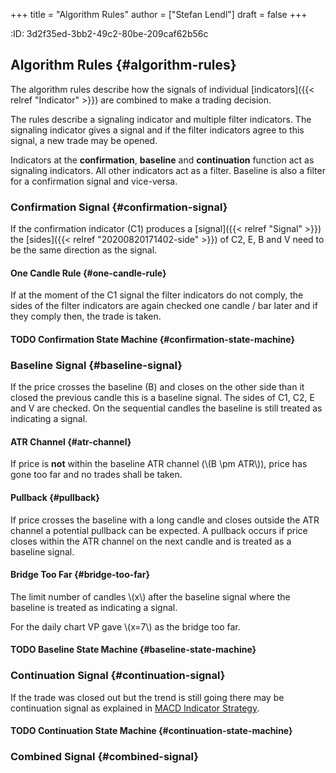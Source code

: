 +++
title = "Algorithm Rules"
author = ["Stefan Lendl"]
draft = false
+++

:ID:       3d2f35ed-3bb2-49c2-80be-209caf62b56c


## Algorithm Rules {#algorithm-rules}

The algorithm rules describe how the signals of individual [indicators]({{< relref "Indicator" >}}) are
combined to make a trading decision.

The rules describe a signaling indicator and multiple filter indicators. The
signaling indicator gives a signal and if the filter indicators agree to this
signal, a new trade may be opened.

Indicators at the **confirmation**, **baseline** and **continuation** function act as signaling
indicators. All other indicators act as a filter. Baseline is also a filter for
a confirmation signal and vice-versa.


### Confirmation Signal {#confirmation-signal}

If the confirmation indicator (C1) produces a [signal]({{< relref "Signal" >}}) the [sides]({{< relref "20200820171402-side" >}})
of C2, E, B and V need to be the same direction as the signal.


#### One Candle Rule {#one-candle-rule}

If at the moment of the C1 signal the filter indicators do not comply, the sides
of the filter indicators are again checked one candle / bar later and if they
comply then, the trade is taken.


#### <span class="org-todo todo TODO">TODO</span> Confirmation State Machine {#confirmation-state-machine}


### Baseline Signal {#baseline-signal}

If the price crosses the baseline (B) and closes on the other side than it closed
the previous candle this is a baseline signal. The sides of C1, C2, E and V are checked.
On the sequential candles the baseline is still treated as indicating a signal.


#### ATR Channel {#atr-channel}

If price is **not** within the baseline ATR channel (\\(B \pm ATR\\)), price has gone
too far and no trades shall be taken.


#### Pullback {#pullback}

If price crosses the baseline with a long candle and closes outside the ATR
channel a potential pullback can be expected. A pullback occurs if price closes
within the ATR channel on the next candle and is treated as a baseline signal.


#### Bridge Too Far {#bridge-too-far}

The limit number of candles \\(x\\) after the baseline signal where the baseline is
treated as indicating a signal.

For the daily chart VP gave \\(x=7\\) as the bridge too far.


#### <span class="org-todo todo TODO">TODO</span> Baseline State Machine {#baseline-state-machine}


### Continuation Signal {#continuation-signal}

If the trade was closed out but the trend is still going there may be continuation
signal as explained in [MACD Indicator Strategy](https://nononsenseforex.com/indicators/macd-indicator-strategy/).


#### <span class="org-todo todo TODO">TODO</span> Continuation State Machine {#continuation-state-machine}


### Combined Signal {#combined-signal}
